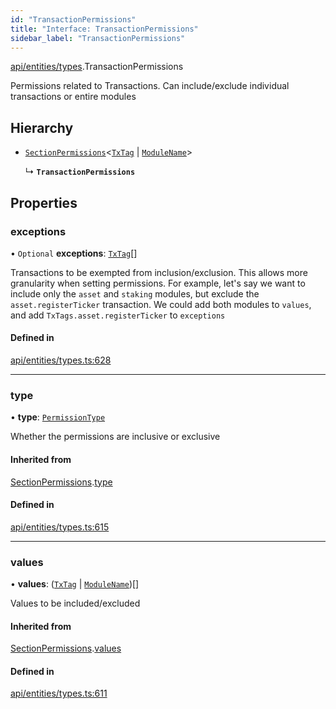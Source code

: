 ```yaml
---
id: "TransactionPermissions"
title: "Interface: TransactionPermissions"
sidebar_label: "TransactionPermissions"
---
```


[api/entities/types](../../../../../modules/API/Entities/Types/Types.md).TransactionPermissions

Permissions related to Transactions. Can include/exclude individual transactions or entire modules

## Hierarchy

- [`SectionPermissions`](../SectionPermissions/SectionPermissions.md)\<[`TxTag`](../../../../../modules/Generated/Types/Types.md#txtag) \| [`ModuleName`](../../../../../enums/Generated/Types/ModuleName/ModuleName.md)\>

  ↳ **`TransactionPermissions`**

## Properties

### exceptions

• `Optional` **exceptions**: [`TxTag`](../../../../../modules/Generated/Types/Types.md#txtag)[]

Transactions to be exempted from inclusion/exclusion. This allows more granularity when
  setting permissions. For example, let's say we want to include only the `asset` and `staking` modules,
  but exclude the `asset.registerTicker` transaction. We could add both modules to `values`, and add
  `TxTags.asset.registerTicker` to `exceptions`

#### Defined in

[api/entities/types.ts:628](https://github.com/PolymeshAssociation/polymesh-sdk/blob/978e4ded6/src/api/entities/types.ts#L628)

___

### type

• **type**: [`PermissionType`](../../../../../enums/API/Entities/Types/PermissionType/PermissionType.md)

Whether the permissions are inclusive or exclusive

#### Inherited from

[SectionPermissions](../SectionPermissions/SectionPermissions.md).[type](../SectionPermissions/SectionPermissions.md#type)

#### Defined in

[api/entities/types.ts:615](https://github.com/PolymeshAssociation/polymesh-sdk/blob/978e4ded6/src/api/entities/types.ts#L615)

___

### values

• **values**: ([`TxTag`](../../../../../modules/Generated/Types/Types.md#txtag) \| [`ModuleName`](../../../../../enums/Generated/Types/ModuleName/ModuleName.md))[]

Values to be included/excluded

#### Inherited from

[SectionPermissions](../SectionPermissions/SectionPermissions.md).[values](../SectionPermissions/SectionPermissions.md#values)

#### Defined in

[api/entities/types.ts:611](https://github.com/PolymeshAssociation/polymesh-sdk/blob/978e4ded6/src/api/entities/types.ts#L611)
